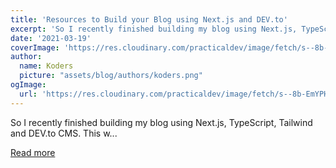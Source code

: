 ```yaml
---
title: 'Resources to Build your Blog using Next.js and DEV.to'
excerpt: 'So I recently finished building my blog using Next.js, TypeScript, Tailwind and DEV.to CMS.    This w...'
date: '2021-03-19'
coverImage: 'https://res.cloudinary.com/practicaldev/image/fetch/s--8b-EmYPH--/c_imagga_scale,f_auto,fl_progressive,h_420,q_auto,w_1000/https://dev-to-uploads.s3.amazonaws.com/uploads/articles/dppl1rn7saue7hvpo9ub.JPG'
author:
  name: Koders
  picture: "assets/blog/authors/koders.png"
ogImage:
  url: 'https://res.cloudinary.com/practicaldev/image/fetch/s--8b-EmYPH--/c_imagga_scale,f_auto,fl_progressive,h_420,q_auto,w_1000/https://dev-to-uploads.s3.amazonaws.com/uploads/articles/dppl1rn7saue7hvpo9ub.JPG'
---
```


So I recently finished building my blog using Next.js, TypeScript, Tailwind and DEV.to CMS.    This w...

[Read more](https://dev.to/prnvbirajdar/list-of-resources-to-build-your-blog-using-next-js-1e9o)
